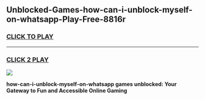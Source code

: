 
## Unblocked-Games-how-can-i-unblock-myself-on-whatsapp-Play-Free-8816r
<h3>
<a href="https://premium76.site?title=how-can-i-unblock-myself-on-whatsapp&ref=12A">CLICK TO PLAY</a></h3>
<hr>

<h3>
<a href="https://premium76.site?title=how-can-i-unblock-myself-on-whatsapp&ref=12A">CLICK 2 PLAY</a>
  
</h3>

<a href="https://premium76.site?title=how-can-i-unblock-myself-on-whatsapp&ref=12A"><img src="https://clearcache.store/games.png"></a>


**how-can-i-unblock-myself-on-whatsapp games unblocked: Your Gateway to Fun and Accessible Online Gaming**
